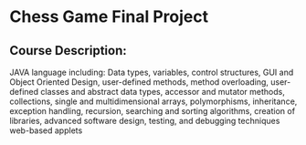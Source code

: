 # Chess Game Final Project
## Course Description:
JAVA language including: Data types, variables, control structures, GUI and Object Oriented Design, user-defined methods, method overloading, user-defined classes and abstract data types, accessor and mutator methods, collections, single and multidimensional arrays, polymorphisms, inheritance, exception handling, recursion, searching and sorting algorithms, creation of libraries, advanced software design, testing, and debugging techniques web-based applets
